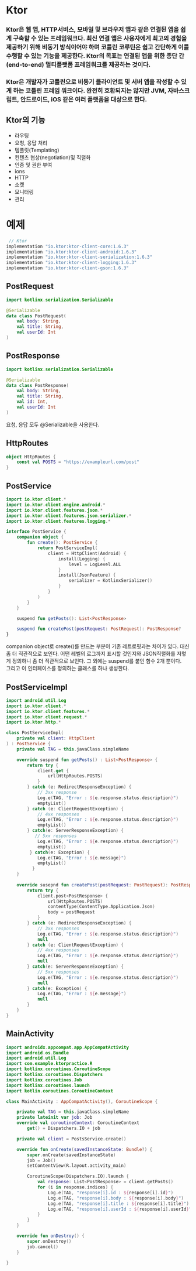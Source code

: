 **Ktor**
==========
### Ktor은 웹 앱, HTTP서비스, 모바일 및 브라우저 앱과 같은 연결된 앱을 쉽게 구축할 수 있는 프레임워크다. 최신 연결 앱은 사용자에게 최고의 경험을 제공하기 위해 비동기 방식이어야 하며 코틀린 코루틴은 쉽고 간단하게 이를 수행할 수 있는 기능을 제공한다. Ktor의 목표는 연결된 앱을 위한 종단 간(end-to-end) 멀티플랫폼 프레임워크를 제공하는 것이다.

### Ktor은 개발자가 코틀린으로 비동기 클라이언트 및 서버 앱을 작성할 수 있게 하는 코틀린 프레임 워크이다. 완전히 호환되지는 않지만 JVM, 자바스크립트, 안드로이드, iOS 같은 여러 플랫폼을 대상으로 한다.   

## Ktor의 기능
- 라우팅
- 요청, 응답 처리
- 템플릿(Templating)
- 컨텐츠 협상(negotiation)및 직렬화
- 인증 및 권한 부여
- ions
- HTTP
- 소켓
- 모니터링
- 관리

# **예제**

```gradle
 // Ktor
implementation "io.ktor:ktor-client-core:1.6.3"
implementation "io.ktor:ktor-client-android:1.6.3"
implementation "io.ktor:ktor-client-serialization:1.6.3"
implementation "io.ktor:ktor-client-logging:1.6.3"
implementation "io.ktor:ktor-client-gson:1.6.3"
```

## PostRequest
```kt
import kotlinx.serialization.Serializable

@Serializable
data class PostRequest(
    val body: String,
    val title: String,
    val userId: Int
)
```

## PostResponse
```kt
import kotlinx.serialization.Serializable

@Serializable
data class PostResponse(
    val body: String,
    val title: String,
    val id: Int,
    val userId: Int
)
```

요청, 응답 모두 @Serializable을 사용한다.

## HttpRoutes
```kt
object HttpRoutes {
    const val POSTS = "https://exampleurl.com/post"
}
```

## PostService
```kt
import io.ktor.client.*
import io.ktor.client.engine.android.*
import io.ktor.client.features.json.*
import io.ktor.client.features.json.serializer.*
import io.ktor.client.features.logging.*

interface PostService {
    companion object {
        fun create(): PostService {
            return PostServiceImpl(
                client = HttpClient(Android) {
                    install(Logging) {
                        level = LogLevel.ALL
                    }
                    install(JsonFeature) {
                        serializer = KotlinxSerializer()
                    }
                }
            )
        }
    }

    suspend fun getPosts(): List<PostResponse>

    suspend fun createPost(postRequest: PostRequest): PostResponse?
}
```
companion object로 create()를 만드는 부분이 기존 레트로핏과는 차이가 있다. 대신 좀 더 직관적으로 보인다. 어떤 레벨의 로그까지 표시할 것인지와 JSON직렬화를 저렇게 정의하니 좀 더 직관적으로 보인다. 그 외에는 suspend를 붙인 함수 2개 뿐이다.       
그리고 이 인터페이스를 정의하는 클래스를 하나 생성한다.
## PostServiceImpl
```kt
import android.util.Log
import io.ktor.client.*
import io.ktor.client.features.*
import io.ktor.client.request.*
import io.ktor.http.*

class PostServiceImpl(
    private val client: HttpClient
) : PostService {
    private val TAG = this.javaClass.simpleName

    override suspend fun getPosts() : List<PostResponse> {
        return try {
            client.get {
                url(HttpRoutes.POSTS)
            }
        } catch (e: RedirectResponseException) {
            // 3xx response
            Log.e(TAG, "Error : ${e.response.status.description}")
            emptyList()
        } catch (e: ClientRequestException) {
            // 4xx responses
            Log.e(TAG, "Error : ${e.response.status.description}")
            emptyList()
        } catch(e: ServerResponseException) {
           // 5xx responses
            Log.e(TAG, "Error : ${e.response.status.description}")
            emptyList()
         } catch(e: Exception) {
            Log.e(TAG, "Error : ${e.message}")
            emptyList()
          }
    }
    
    override susepnd fun createPost(postRequest: PostRequest): PostResponse? {
        return try {
            client.post<PostResponse> {
                url(HttpRoutes.POSTS)
                contentType(ContentType.Application.Json)
                body = postRequest
            }
        } catch (e: RedirectResponseException) {
            // 3xx responses
            Log.e(TAG, "Error : ${e.response.status.description}")
            null
        } catch (e: ClientRequestException) {
            // 4xx responses
            Log.e(TAG, "Error : ${e.response.status.description}")
            null
        } catch(e: ServerResponseException) {
            // 5xx responses
            Log.e(TAG, "Error : ${e.response.status.description}")
            null
        } catch(e: Exception) {
            Log.e(TAG, "Error : ${e.message}")
            null
        }
    }
}
```

## MainActivity
```kt
import androidx.appcompat.app.AppCompatActivity
import android.os.Bundle
import android.util.Log
import com.example.ktorpractice.R
import kotlinx.coroutines.CoroutineScope
import kotlinx.coroutines.Dispatchers
import kotlinx.coroutines.Job
import kotlinx.coroutines.launch
import kotlin.coroutines.CoroutineContext

class MainActivity : AppCompatActivity(), CoroutineScope {

    private val TAG = this.javaClass.simpleName
    private lateinit var job: Job
    override val coroutineContext: CoroutineContext
        get() = Dispatchers.IO + job

    private val client = PostsService.create()

    override fun onCreate(savedInstanceState: Bundle?) {
        super.onCreate(savedInstanceState)
        job = Job()
        setContentView(R.layout.activity_main)

        CoroutineScope(Dispatchers.IO).launch {
            val response: List<PostResponse> = client.getPosts()
            for (i in response.indices) {
                Log.e(TAG, "response[i].id : ${response[i].id}")
                Log.e(TAG, "response[i].body : ${response[i].body}")
                Log.e(TAG, "response[i].title : ${response[i].title}")
                Log.e(TAG, "response[i].userId : ${response[i].userId}")
            }
        }
    }

    override fun onDestroy() {
        super.onDestroy()
        job.cancel()
    }

}